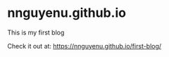 # nnguyenu.github.io
This is my first blog

Check it out at: https://nnguyenu.github.io/first-blog/



